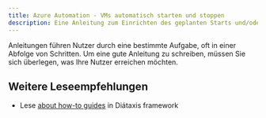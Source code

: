 ```yaml
---
title: Azure Automation - VMs automatisch starten und stoppen
description: Eine Anleitung zum Einrichten des geplanten Starts und/oder Stopps von Azure-VMs basierend auf dem VM-Tag.
---
```


Anleitungen führen Nutzer durch eine bestimmte Aufgabe, oft in einer Abfolge von Schritten.
Um eine gute Anleitung zu schreiben, müssen Sie sich überlegen, was Ihre Nutzer erreichen möchten.

## Weitere Leseempfehlungen

- Lese [about how-to guides](https://diataxis.fr/how-to-guides/) in Diátaxis framework
